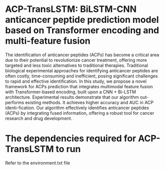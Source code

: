 # ACP-TransLSTM: BiLSTM-CNN anticancer peptide prediction model based on Transformer encoding and multi-feature fusion
The identification of anticancer peptides (ACPs) has become a critical area due to their potential to revolutionize cancer treatment, offering more targeted and less toxic alternatives to traditional therapies. Traditional biological experimental approaches for identifying anticancer peptides are often costly, time-consuming and inefficient, posing significant challenges to rapid and effective identification. In this study, we propose a novel framework for ACPs prediction that integrates multimodal feature fusion with Transformer-based encoding, built upon a CNN + Bi-LSTM architecture. Experimental results demonstrate that our algorithm out-performs existing methods. It achieves higher accuracy and AUC in ACP identi-fication. Our algorithm effectively identifies anticancer peptides (ACPs) by integrating fused information, offering a robust tool for cancer research and drug development.
# The dependencies required for ACP-TransLSTM to run
Refer to the environment.txt file
